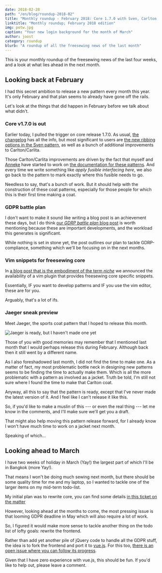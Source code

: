 ```yaml
---
date: 2018-02-28
path: "/en/blog/roundup-2018-02"
title: "Monthly roundup - February 2018: Core 1.7.0 with Sven, Carlton, and Carlita improvements. Plus GDRP, vim, and Jaeger"
linktitle: "Monthly roundup; February 2018 edition"
img: potw.jpg
caption: "Your new login background for the month of March"
author: joost
category: roundup
blurb: "A roundup of all the freesewing news of the last month"
---
```

This is your monthly roundup of the freesewing news of the last four weeks, and a look at what lies ahead in the next month.

## Looking back at February

I had this secret ambition to release a new pattern every month this year. 
It's only February and that plan seems to already have gone off the rails. 

Let's look at the things that did happen in February before we talk about what didn't.

### Core v1.7.0 is out

Earlier today, I pulled the trigger on core release 1.7.0. 
As usual, [the changelog](https://github.com/freesewing/core/blob/develop/CHANGELOG.md#170)
has all the info, but most significant to users are 
[the new ribbing options in the Sven pattern](/docs/patterns/sven/options#ribbing), as well as 
a bunch of additional improvements to Carlton/Carlita. 

Those Carlton/Carlita improvements are driven by the fact that myself and [Anneke](/showcase/maker/annekecaramin)
have started to work on [the documentation
for these patterns](/docs/patterns/carlton/). 
And every time we write something like *apply fusible interfacing here*, we also go back to the pattern to
mark exactly where this fusible needs to go.

Needless to say, that's a bunch of work. But it should help with the construction of these coat patterns,
especially for those people for which this is their first time making a coat.

### GDPR battle plan

I don't want to make it sound like writing a blog post is an achievement these days, but
I do think [our *GDRP battle plan* blog post](/blog/gdpr-plan) is worth mentioning because
these are important developments, and the workload this generates is significant.

While nothing is set in stone yet, the post outlines our plan to tackle GDRP-compliance, 
something which we'll be focusing on in the next months.


### Vim snippets for freesewing core

In [a blog post that is the embodiment of the term *niche*](/blog/core-vim-snippets) we announced the 
availability of a vim plugin that provides freesewing core specific snippets.

Essentially, IF you want to develop patterns and IF you use the vim editor, these are for you.

Arguably, that's a lot of ifs.

### Jaeger sneak preview

Meet Jaeger, the sports coat pattern that I hoped to release this month.

![Jaeger is ready, but I haven't made one yet](jaeger.png")

Those of you with good memories may remember that I mentioned last month that I would
perhaps release this during February. Although back then it still went by a different name.

As I also foreshadowed last month, I did not find the time
to make one.
As a matter of fact, my most problematic bottle neck in designing new patterns seems to be finding the
time to actually make them. Which is all the more problematic with a pattern as involved as a jacket.
Truth be told, I'm still not sure where I found the time to make that Carlton coat.

Anyway, all this to say that the pattern is ready, except that I've never made the latest version of it. 
And I feel like I can't release it like this.

So, if you'd like to make a muslin of this --- or even the real thing --- let me know in the 
comments, and I'll make sure we'll get you a draft. 

That might also help moving this pattern release forward, for I already know I won't have much time
to work on a jacket next month.

Speaking of which...

## Looking ahead to March

I have two weeks of holiday in March (Yay!) the largest part of which I'll be in Bangkok (more Yay!).

That means I won't be doing much sewing next month, but there should be some quality time for me and my laptop,
so I wanted to tackle one of the larger items on my mid-term todo-list.

My initial plan was to rewrite core, you can find some details 
[in this ticket on the matter](https://github.com/freesewing/core/issues/236)

However, looking ahead at the months to come, the most pressing issue is that looming GDPR deadline in May which
will also require a lot of work.

So, I figured it would make more sense to tackle another thing on the todo list of lofty goals: rewrite the frontend.

Rather than add yet another pile of jQuery code to handle all the GDPR stuff, the idea is to fork the frontend 
and port it to [vue.js](https://vuejs.org/). For this too, [there is an open issue where you can follow its progress](https://github.com/freesewing/site/issues/311).

Given that I have zero experience with vue.js, this should be fun. If you'd like to help out, please leave a comment.

